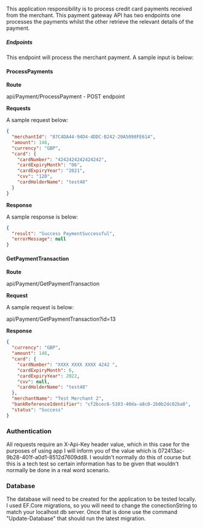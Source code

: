 This application responsibility is to process credit card payments received from the merchant. This payment gateway API has two endpoints one processes the payments whilst the other retrieve the relevant details of the payment. 

##### Endpoints  

This endpoint will process the merchant payment.
A sample input is below:

#### ProcessPayments

**Route**

api/Payment/ProcessPayment - POST endpoint

**Requests**

A sample request below:

```JSON
{
  "merchantId": "87C4DA44-94D4-4DDC-B242-20A5098FE614",
  "amount": 146,
  "currency": "GBP",
  "card": {
    "cardNumber": "4242424242424242",
    "cardExpiryMonth": "06",
    "cardExpiryYear": "2021",
    "cvv": "120",
    "cardHolderName": "test48"
  }
}
```

**Response**

A sample response is below:

```JSON
{
  "result": "Success PaymentSuccessful",
  "errorMessage": null
}
```

 #### GetPaymentTransaction

**Route**

api/Payment/GetPaymentTransaction

**Request**

A sample request is below:

api/Payment/GetPaymentTransaction?id=13

**Response**

```JSON
{
  "currency": "GBP",
  "amount": 146,
  "card": {
    "cardNumber": "XXXX XXXX XXXX 4242 ",
    "cardExpiryMonth": 6,
    "cardExpiryYear": 2022,
    "cvv": null,
    "cardHolderName": "test48"
  },
  "merchantName": "Test Merchant 2",
  "bankReferenceIdentifier": "cf2bcec6-5103-40da-a8c0-2b0b2dc02ba0",
  "status": "Success"
}
```

### Authentication

All requests require an  X-Api-Key header value, which in this case for the purposes of using app I will inform you of the value which is 072413ac-9b28-401f-a0d1-8512d7609dd8. I wouldn't normally do this of course but this is a tech test so certain information has to be given that wouldn't normally be done in a real word scenario. 

### Database

The database will need to be created for the application to be tested locally. I used EF.Core migrations, so you will need to change the conectionString to match your localhost db server. Once that is done use the command "Update-Database" that should run the latest migration. 